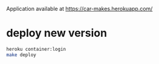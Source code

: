 Application available at https://car-makes.herokuapp.com/

# deploy new version
```bash
heroku container:login
make deploy
```
